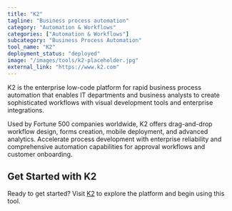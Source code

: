 ```yaml
---
title: "K2"
tagline: "Business process automation"
category: "Automation & Workflows"
categories: ["Automation & Workflows"]
subcategory: "Business Process Automation"
tool_name: "K2"
deployment_status: "deployed"
image: "/images/tools/k2-placeholder.jpg"
external_link: "https://www.k2.com"
---
```

K2 is the enterprise low-code platform for rapid business process automation that enables IT departments and business analysts to create sophisticated workflows with visual development tools and enterprise integrations.

Used by Fortune 500 companies worldwide, K2 offers drag-and-drop workflow design, forms creation, mobile deployment, and advanced analytics. Accelerate process development with enterprise reliability and comprehensive automation capabilities for approval workflows and customer onboarding.

## Get Started with K2

Ready to get started? Visit [K2](https://www.k2.com) to explore the platform and begin using this tool.